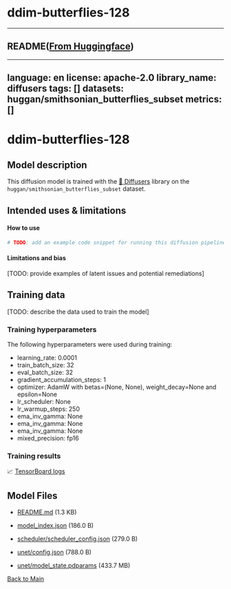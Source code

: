 
# ddim-butterflies-128
---


## README([From Huggingface](https://huggingface.co/dboshardy/ddim-butterflies-128))

---
language: en
license: apache-2.0
library_name: diffusers
tags: []
datasets: huggan/smithsonian_butterflies_subset
metrics: []
---

<!-- This model card has been generated automatically according to the information the training script had access to. You
should probably proofread and complete it, then remove this comment. -->

# ddim-butterflies-128

## Model description

This diffusion model is trained with the [🤗 Diffusers](https://github.com/huggingface/diffusers) library 
on the `huggan/smithsonian_butterflies_subset` dataset.

## Intended uses & limitations

#### How to use

```python
# TODO: add an example code snippet for running this diffusion pipeline
```

#### Limitations and bias

[TODO: provide examples of latent issues and potential remediations]

## Training data

[TODO: describe the data used to train the model]

### Training hyperparameters

The following hyperparameters were used during training:
- learning_rate: 0.0001
- train_batch_size: 32
- eval_batch_size: 32
- gradient_accumulation_steps: 1
- optimizer: AdamW with betas=(None, None), weight_decay=None and epsilon=None
- lr_scheduler: None
- lr_warmup_steps: 250
- ema_inv_gamma: None
- ema_inv_gamma: None
- ema_inv_gamma: None
- mixed_precision: fp16

### Training results

📈 [TensorBoard logs](https://huggingface.co/dboshardy/ddim-butterflies-128/tensorboard?#scalars)





## Model Files

- [README.md](https://paddlenlp.bj.bcebos.com/models/community/dboshardy/ddim-butterflies-128/README.md) (1.3 KB)

- [model_index.json](https://paddlenlp.bj.bcebos.com/models/community/dboshardy/ddim-butterflies-128/model_index.json) (186.0 B)

- [scheduler/scheduler_config.json](https://paddlenlp.bj.bcebos.com/models/community/dboshardy/ddim-butterflies-128/scheduler/scheduler_config.json) (279.0 B)

- [unet/config.json](https://paddlenlp.bj.bcebos.com/models/community/dboshardy/ddim-butterflies-128/unet/config.json) (788.0 B)

- [unet/model_state.pdparams](https://paddlenlp.bj.bcebos.com/models/community/dboshardy/ddim-butterflies-128/unet/model_state.pdparams) (433.7 MB)


[Back to Main](../../)